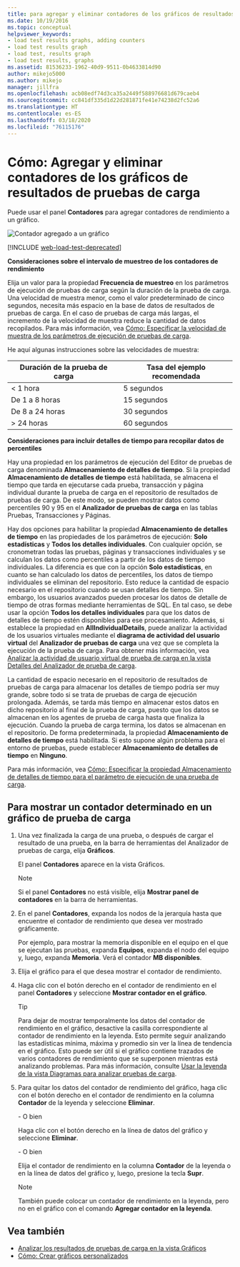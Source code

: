 ```yaml
---
title: para agregar y eliminar contadores de los gráficos de resultados de pruebas de carga
ms.date: 10/19/2016
ms.topic: conceptual
helpviewer_keywords:
- load test results graphs, adding counters
- load test results graph
- load test, results graph
- load test results, graphs
ms.assetid: 81536233-1962-40d9-9511-0b4633814d90
author: mikejo5000
ms.author: mikejo
manager: jillfra
ms.openlocfilehash: acb08edf74d3ca35a2449f588976681d679caeb4
ms.sourcegitcommit: cc841df335d1d22d281871fe41e74238d2fc52a6
ms.translationtype: HT
ms.contentlocale: es-ES
ms.lasthandoff: 03/18/2020
ms.locfileid: "76115176"
---
```

# <a name="how-to-add-and-delete-counters-on-graphs-in-load-test-results"></a>Cómo: Agregar y eliminar contadores de los gráficos de resultados de pruebas de carga

Puede usar el panel **Contadores** para agregar contadores de rendimiento a un gráfico.

![Contador agregado a un gráfico](../test/media/ltest_selectcounter.png)

[!INCLUDE [web-load-test-deprecated](includes/web-load-test-deprecated.md)]

**Consideraciones sobre el intervalo de muestreo de los contadores de rendimiento**

Elija un valor para la propiedad **Frecuencia de muestreo** en los parámetros de ejecución de pruebas de carga según la duración de la prueba de carga. Una velocidad de muestra menor, como el valor predeterminado de cinco segundos, necesita más espacio en la base de datos de resultados de pruebas de carga. En el caso de pruebas de carga más largas, el incremento de la velocidad de muestra reduce la cantidad de datos recopilados. Para más información, vea [Cómo: Especificar la velocidad de muestra de los parámetros de ejecución de pruebas de carga](../test/how-to-specify-the-sample-rate-for-a-load-test.md).

He aquí algunas instrucciones sobre las velocidades de muestra:

|Duración de la prueba de carga|Tasa del ejemplo recomendada|
|-|-----------------------------|
|\< 1 hora|5 segundos|
|De 1 a 8 horas|15 segundos|
|De 8 a 24 horas|30 segundos|
|> 24 horas|60 segundos|

**Consideraciones para incluir detalles de tiempo para recopilar datos de percentiles**

Hay una propiedad en los parámetros de ejecución del Editor de pruebas de carga denominada **Almacenamiento de detalles de tiempo**. Si la propiedad **Almacenamiento de detalles de tiempo** está habilitada, se almacena el tiempo que tarda en ejecutarse cada prueba, transacción y página individual durante la prueba de carga en el repositorio de resultados de pruebas de carga. De este modo, se pueden mostrar datos como percentiles 90 y 95 en el **Analizador de pruebas de carga** en las tablas Pruebas, Transacciones y Páginas.

Hay dos opciones para habilitar la propiedad **Almacenamiento de detalles de tiempo** en las propiedades de los parámetros de ejecución: **Solo estadísticas** y **Todos los detalles individuales**. Con cualquier opción, se cronometran todas las pruebas, páginas y transacciones individuales y se calculan los datos como percentiles a partir de los datos de tiempo individuales. La diferencia es que con la opción **Solo estadísticas**, en cuanto se han calculado los datos de percentiles, los datos de tiempo individuales se eliminan del repositorio. Esto reduce la cantidad de espacio necesario en el repositorio cuando se usan detalles de tiempo. Sin embargo, los usuarios avanzados pueden procesar los datos de detalle de tiempo de otras formas mediante herramientas de SQL. En tal caso, se debe usar la opción **Todos los detalles individuales** para que los datos de detalles de tiempo estén disponibles para ese procesamiento. Además, si establece la propiedad en **AllIndividualDetails**, puede analizar la actividad de los usuarios virtuales mediante el **diagrama de actividad del usuario virtual** del **Analizador de pruebas de carga** una vez que se completa la ejecución de la prueba de carga. Para obtener más información, vea [Analizar la actividad de usuario virtual de prueba de carga en la vista Detalles del Analizador de prueba de carga](../test/analyze-load-test-virtual-user-activity-in-the-details-view.md).

La cantidad de espacio necesario en el repositorio de resultados de pruebas de carga para almacenar los detalles de tiempo podría ser muy grande, sobre todo si se trata de pruebas de carga de ejecución prolongada. Además, se tarda más tiempo en almacenar estos datos en dicho repositorio al final de la prueba de carga, puesto que los datos se almacenan en los agentes de prueba de carga hasta que finaliza la ejecución. Cuando la prueba de carga termina, los datos se almacenan en el repositorio. De forma predeterminada, la propiedad **Almacenamiento de detalles de tiempo** está habilitada. Si esto supone algún problema para el entorno de pruebas, puede establecer **Almacenamiento de detalles de tiempo** en **Ninguno**.

Para más información, vea [Cómo: Especificar la propiedad Almacenamiento de detalles de tiempo para el parámetro de ejecución de una prueba de carga](../test/how-to-specify-the-timing-details-storage-property-for-a-load-test.md).

## <a name="to-display-a-particular-performance-counter-on-a-load-test-graph"></a>Para mostrar un contador determinado en un gráfico de prueba de carga

1. Una vez finalizada la carga de una prueba, o después de cargar el resultado de una prueba, en la barra de herramientas del Analizador de pruebas de carga, elija **Gráficos**.

     El panel **Contadores** aparece en la vista Gráficos.

    > [!NOTE]
    > Si el panel **Contadores** no está visible, elija **Mostrar panel de contadores** en la barra de herramientas.

2. En el panel **Contadores**, expanda los nodos de la jerarquía hasta que encuentre el contador de rendimiento que desea ver mostrado gráficamente.

     Por ejemplo, para mostrar la memoria disponible en el equipo en el que se ejecutan las pruebas, expanda **Equipos**, expanda el nodo del equipo y, luego, expanda **Memoria**. Verá el contador **MB disponibles**.

3. Elija el gráfico para el que desea mostrar el contador de rendimiento.

4. Haga clic con el botón derecho en el contador de rendimiento en el panel **Contadores** y seleccione **Mostrar contador en el gráfico**.

    > [!TIP]
    > Para dejar de mostrar temporalmente los datos del contador de rendimiento en el gráfico, desactive la casilla correspondiente al contador de rendimiento en la leyenda. Esto permite seguir analizando las estadísticas mínima, máxima y promedio sin ver la línea de tendencia en el gráfico. Esto puede ser útil si el gráfico contiene trazados de varios contadores de rendimiento que se superponen mientras está analizando problemas. Para más información, consulte [Usar la leyenda de la vista Diagramas para analizar pruebas de carga](../test/use-the-graphs-view-legend-to-analyze-load-tests.md).

5. Para quitar los datos del contador de rendimiento del gráfico, haga clic con el botón derecho en el contador de rendimiento en la columna **Contador** de la leyenda y seleccione **Eliminar**.

     \- O bien

     Haga clic con el botón derecho en la línea de datos del gráfico y seleccione **Eliminar**.

     \- O bien

     Elija el contador de rendimiento en la columna **Contador** de la leyenda o en la línea de datos del gráfico y, luego, presione la tecla **Supr**.

    > [!NOTE]
    > También puede colocar un contador de rendimiento en la leyenda, pero no en el gráfico con el comando **Agregar contador en la leyenda**.

## <a name="see-also"></a>Vea también

- [Analizar los resultados de pruebas de carga en la vista Gráficos](../test/analyze-load-test-results-in-the-graphs-view.md)
- [Cómo: Crear gráficos personalizados](../test/how-to-create-custom-graphs-in-load-test-results.md)
